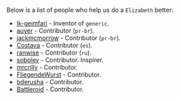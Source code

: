 Below is a list of people who help us do a `Elizabeth` better:

- [lk-geimfari](https://github.com/lk-geimfari) - Inventor of `generic`.
- [auyer](https://github.com/auyer) - Contributor (`pr-br`).
- [jackmcmorrow](https://github.com/jackmcmorrow) - Contributor (`pr-br`).
- [Costava](https://github.com/Costava) - Contributor (`es`).
- [ranwise](https://github.com/ranwise) - Contributor (`ru`).
- [sobolev](https://github.com/sobolevn) - Contributor. Inspirer.
- [mrcrilly](https://github.com/mrcrilly) - Contributor.
- [FliegendeWurst](https://github.com/FliegendeWurst) - Contributor.
- [bderusha](https://github.com/bderusha) - Contributor.
- [Battleroid](https://github.com/Battleroid) - Contributor.
